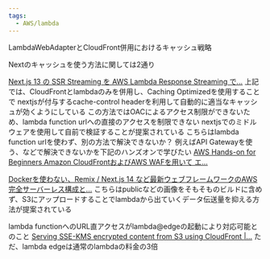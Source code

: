 ```yaml
---
tags:
  - AWS/lambda
---
```


LambdaWebAdapterとCloudFront併用におけるキャッシュ戦略

Nextのキャッシュを使う方法に関しては2通り

[Next.js 13 の SSR Streaming を AWS Lambda Response Streaming で...](https://aws.amazon.com/jp/blogs/news/implementing-ssr-streaming-on-nextjs-with-aws-lambda-response-streaming/)
上記では、CloudFrontとlambdaのみを併用し、Caching Optimizedを使用することで
nextjsが付与するcache-control headerを利用して自動的に適当なキャッシュが効くようにしている
この方法ではOACによるアクセス制限ができないため、lambda function urlへの直接のアクセスを制限できない
nextjsでのミドルウェアを使用して自前で検証することが提案されている
こちらはlambda function urlを使わず、別の方法で解決できないか？
例えばAPI Gatewayを使う、などで解決できないかを下記のハンズオンで学びたい
[AWS Hands-on for Beginners Amazon CloudFrontおよびAWS WAFを用いて エ...](https://pages.awscloud.com/JAPAN-event-OE-Hands-on-for-Beginners-CF_WAF-2022-reg-event.html?trk=aws_introduction_page)

[Dockerを使わない、Remix / Next.js 14 など最新ウェブフレームワークのAWS完全サーバーレス構成と...](https://serverless.co.jp/blog/g30vzpio0ww/)
こちらはpublicなどの画像をそもそものビルドに含めず、S3にアップロードすることでlambdaから出ていくデータ伝送量を抑える方法が提案されている

lambda functionへのURL直アクセスがlambda@edgeの起動により対応可能とのこと
[Serving SSE-KMS encrypted content from S3 using CloudFront |...](https://aws.amazon.com/jp/blogs/networking-and-content-delivery/serving-sse-kms-encrypted-content-from-s3-using-cloudfront/)
ただ、lambda edgeは通常のlambdaの料金の3倍